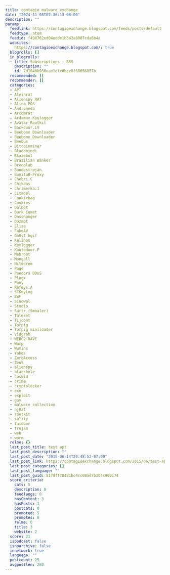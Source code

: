 ```yaml
---
title: contagio malware exchange
date: "2024-11-08T07:36:13-08:00"
description: ""
params:
  feedlink: https://contagioexchange.blogspot.com/feeds/posts/default
  feedtype: atom
  feedid: f498762ed04edde1b342a8087cda6b4a
  websites:
    https://contagioexchange.blogspot.com/: true
  blogrolls: []
  in_blogrolls:
  - title: Subscriptions - RSS
    description: ""
    id: 7d1048b956eae1cfe0bce8f68656857b
  recommended: []
  recommender: []
  categories:
  - APT
  - Aleinrat
  - Alienspy RAT
  - Alina POS
  - Andromeda
  - Arcomrat
  - Ardamax Keylogger
  - Avatar Rootkit
  - Backdoor.LV
  - Beebone Downloader
  - Beebone_Downloader
  - Beebus
  - Bitcoinminer
  - Bladabindi
  - Blazebot
  - Brazilian Banker
  - Bredolab
  - Bundestrojan
  - BunituB-Proxy
  - Chebri.C
  - Chikdos
  - Chrimerka.1
  - Citadel
  - Cookiebag
  - Cookies
  - Dalbot
  - Dark Comet
  - Dnschanger
  - Dozmot
  - Elise
  - FakeAV
  - Gh0st hgif
  - Kelihos
  - Keylogger
  - Koutodoor.F
  - Mebroot
  - Mongall
  - Nitedrem
  - Page
  - Pandora DDoS
  - Plugx
  - Pony
  - Refeys.A
  - SCKeyLog
  - SWF
  - Sinowal
  - Studio
  - Surtr (Smoaler)
  - Taleret
  - Tijcont
  - Torpig
  - Torpig miniloader
  - Vidgrab
  - WEBC2-RAVE
  - Warp
  - Wumins
  - Yakes
  - ZeroAccess
  - ZeuS
  - alienspy
  - blackhole
  - coswid
  - crime
  - cryptolocker
  - exe
  - exploit
  - gov
  - malware collection
  - njRat
  - rootkit
  - sality
  - taidoor
  - trojan
  - web
  - worm
  relme: {}
  last_post_title: test apt
  last_post_description: ""
  last_post_date: "2015-06-14T20:48:52-07:00"
  last_post_link: https://contagioexchange.blogspot.com/2015/06/test-apt.html
  last_post_categories: []
  last_post_language: ""
  last_post_guid: 817dff78481bc4cc08ad7b204c900174
  score_criteria:
    cats: 5
    description: 0
    feedlangs: 0
    hasContent: 3
    hasPosts: 3
    postcats: 0
    promoted: 5
    promotes: 0
    relme: 0
    title: 3
    website: 2
  score: 21
  ispodcast: false
  isnoarchive: false
  innetwork: true
  language: ""
  postcount: 25
  avgpostlen: 280
---
```

